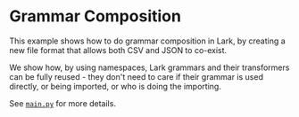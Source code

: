 Grammar Composition
===================

This example shows how to do grammar composition in Lark, by creating a new
file format that allows both CSV and JSON to co-exist.

We show how, by using namespaces, Lark grammars and their transformers can be fully reused -
they don't need to care if their grammar is used directly, or being imported, or who is doing the importing.

See [``main.py``](main.py) for more details.
